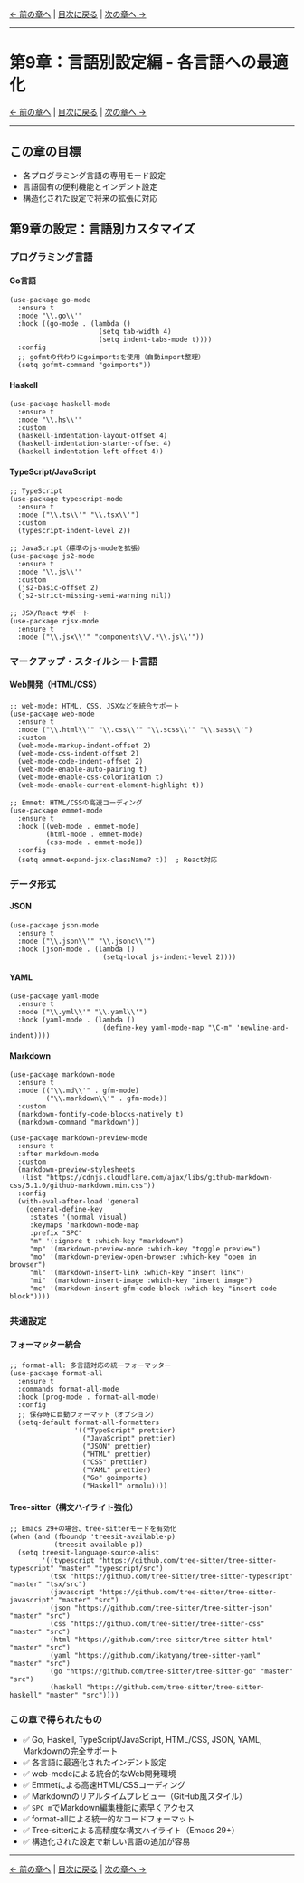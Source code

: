 [← 前の章へ](09_ui.md) | [目次に戻る](00_introduction.md) | [次の章へ →](11_performance.md)

---

# 第9章：言語別設定編 - 各言語への最適化

[← 前の章へ](09_ui.md) | [目次に戻る](00_introduction.md) | [次の章へ →](11_performance.md)

---

## この章の目標
- 各プログラミング言語の専用モード設定
- 言語固有の便利機能とインデント設定
- 構造化された設定で将来の拡張に対応

## 第9章の設定：言語別カスタマイズ

### プログラミング言語

#### Go言語
```emacs-lisp
(use-package go-mode
  :ensure t
  :mode "\\.go\\'"
  :hook ((go-mode . (lambda ()
                      (setq tab-width 4)
                      (setq indent-tabs-mode t))))
  :config
  ;; gofmtの代わりにgoimportsを使用（自動import整理）
  (setq gofmt-command "goimports"))
```

#### Haskell
```emacs-lisp
(use-package haskell-mode
  :ensure t
  :mode "\\.hs\\'"
  :custom
  (haskell-indentation-layout-offset 4)
  (haskell-indentation-starter-offset 4)
  (haskell-indentation-left-offset 4))
```

#### TypeScript/JavaScript
```emacs-lisp
;; TypeScript
(use-package typescript-mode
  :ensure t
  :mode ("\\.ts\\'" "\\.tsx\\'")
  :custom
  (typescript-indent-level 2))

;; JavaScript（標準のjs-modeを拡張）
(use-package js2-mode
  :ensure t
  :mode "\\.js\\'"
  :custom
  (js2-basic-offset 2)
  (js2-strict-missing-semi-warning nil))

;; JSX/React サポート
(use-package rjsx-mode
  :ensure t
  :mode ("\\.jsx\\'" "components\\/.*\\.js\\'"))
```

### マークアップ・スタイルシート言語

#### Web開発（HTML/CSS）
```emacs-lisp
;; web-mode: HTML, CSS, JSXなどを統合サポート
(use-package web-mode
  :ensure t
  :mode ("\\.html\\'" "\\.css\\'" "\\.scss\\'" "\\.sass\\'")
  :custom
  (web-mode-markup-indent-offset 2)
  (web-mode-css-indent-offset 2)
  (web-mode-code-indent-offset 2)
  (web-mode-enable-auto-pairing t)
  (web-mode-enable-css-colorization t)
  (web-mode-enable-current-element-highlight t))

;; Emmet: HTML/CSSの高速コーディング
(use-package emmet-mode
  :ensure t
  :hook ((web-mode . emmet-mode)
         (html-mode . emmet-mode)
         (css-mode . emmet-mode))
  :config
  (setq emmet-expand-jsx-className? t))  ; React対応
```

### データ形式

#### JSON
```emacs-lisp
(use-package json-mode
  :ensure t
  :mode ("\\.json\\'" "\\.jsonc\\'")
  :hook (json-mode . (lambda ()
                       (setq-local js-indent-level 2))))
```

#### YAML
```emacs-lisp
(use-package yaml-mode
  :ensure t
  :mode ("\\.yml\\'" "\\.yaml\\'")
  :hook (yaml-mode . (lambda ()
                       (define-key yaml-mode-map "\C-m" 'newline-and-indent))))
```

#### Markdown
```emacs-lisp
(use-package markdown-mode
  :ensure t
  :mode (("\\.md\\'" . gfm-mode)
         ("\\.markdown\\'" . gfm-mode))
  :custom
  (markdown-fontify-code-blocks-natively t)
  (markdown-command "markdown"))

(use-package markdown-preview-mode
  :ensure t
  :after markdown-mode
  :custom
  (markdown-preview-stylesheets
   (list "https://cdnjs.cloudflare.com/ajax/libs/github-markdown-css/5.1.0/github-markdown.min.css"))
  :config
  (with-eval-after-load 'general
    (general-define-key
     :states '(normal visual)
     :keymaps 'markdown-mode-map
     :prefix "SPC"
     "m" '(:ignore t :which-key "markdown")
     "mp" '(markdown-preview-mode :which-key "toggle preview")
     "mo" '(markdown-preview-open-browser :which-key "open in browser")
     "ml" '(markdown-insert-link :which-key "insert link")
     "mi" '(markdown-insert-image :which-key "insert image")
     "mc" '(markdown-insert-gfm-code-block :which-key "insert code block"))))
```

### 共通設定

#### フォーマッター統合
```emacs-lisp
;; format-all: 多言語対応の統一フォーマッター
(use-package format-all
  :ensure t
  :commands format-all-mode
  :hook (prog-mode . format-all-mode)
  :config
  ;; 保存時に自動フォーマット（オプション）
  (setq-default format-all-formatters
                '(("TypeScript" prettier)
                  ("JavaScript" prettier)
                  ("JSON" prettier)
                  ("HTML" prettier)
                  ("CSS" prettier)
                  ("YAML" prettier)
                  ("Go" goimports)
                  ("Haskell" ormolu))))
```

#### Tree-sitter（構文ハイライト強化）
```emacs-lisp
;; Emacs 29+の場合、tree-sitterモードを有効化
(when (and (fboundp 'treesit-available-p)
           (treesit-available-p))
  (setq treesit-language-source-alist
        '((typescript "https://github.com/tree-sitter/tree-sitter-typescript" "master" "typescript/src")
          (tsx "https://github.com/tree-sitter/tree-sitter-typescript" "master" "tsx/src")
          (javascript "https://github.com/tree-sitter/tree-sitter-javascript" "master" "src")
          (json "https://github.com/tree-sitter/tree-sitter-json" "master" "src")
          (css "https://github.com/tree-sitter/tree-sitter-css" "master" "src")
          (html "https://github.com/tree-sitter/tree-sitter-html" "master" "src")
          (yaml "https://github.com/ikatyang/tree-sitter-yaml" "master" "src")
          (go "https://github.com/tree-sitter/tree-sitter-go" "master" "src")
          (haskell "https://github.com/tree-sitter/tree-sitter-haskell" "master" "src"))))
```

### この章で得られたもの
- ✅ Go, Haskell, TypeScript/JavaScript, HTML/CSS, JSON, YAML, Markdownの完全サポート
- ✅ 各言語に最適化されたインデント設定
- ✅ web-modeによる統合的なWeb開発環境
- ✅ Emmetによる高速HTML/CSSコーディング
- ✅ Markdownのリアルタイムプレビュー（GitHub風スタイル）
- ✅ `SPC m`でMarkdown編集機能に素早くアクセス
- ✅ format-allによる統一的なコードフォーマット
- ✅ Tree-sitterによる高精度な構文ハイライト（Emacs 29+）
- ✅ 構造化された設定で新しい言語の追加が容易

---

[← 前の章へ](09_ui.md) | [目次に戻る](00_introduction.md) | [次の章へ →](11_performance.md)